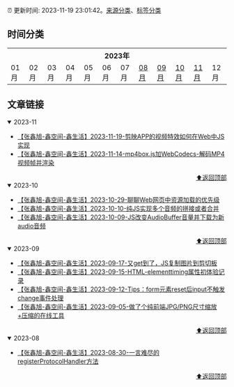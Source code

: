 :alarm_clock: 更新时间: 2023-11-19 23:01:42。[来源分类](./README.md)、[标签分类](./TAGS.md)

## 时间分类

<table>

<tr>
<th colspan="12">2023年</th>
</tr>
<tr>
<td>01月</td>
<td>02月</td>
<td>03月</td>
<td>04月</td>
<td>05月</td>
<td>06月</td>
<td>07月</td>
<td><a href="#2023-08">08月</a></td>
<td><a href="#2023-09">09月</a></td>
<td><a href="#2023-10">10月</a></td>
<td><a href="#2023-11">11月</a></td>
<td>12月</td>
</tr>

</table>

## 文章链接

<details open>
<summary id="2023-11">
 2023-11
</summary>


- [【张鑫旭-鑫空间-鑫生活】2023-11-19-剪映APP的视频特效如何在Web中JS实现](https://www.zhangxinxu.com/wordpress/2023/11/video-effect-js-filter-pixijs-webgl-3d/) 
- [【张鑫旭-鑫空间-鑫生活】2023-11-14-mp4box.js加WebCodecs-解码MP4视频帧并渲染](https://www.zhangxinxu.com/wordpress/2023/11/mp4box-js-webcodecs-mp4-canvas/) 

<div align="right"><a href="#时间分类">⬆返回顶部</a></div>
</details>

<details open>
<summary id="2023-10">
 2023-10
</summary>


- [【张鑫旭-鑫空间-鑫生活】2023-10-29-聊聊Web网页中资源加载的优先级](https://www.zhangxinxu.com/wordpress/2023/10/img-js-preload-fetch-priority/) 
- [【张鑫旭-鑫空间-鑫生活】2023-10-10-纯JS实现多个音频的拼接或者合并](https://www.zhangxinxu.com/wordpress/2023/10/js-audio-audiobuffer-concat-merge/) 
- [【张鑫旭-鑫空间-鑫生活】2023-10-09-JS改变AudioBuffer音量并下载为新audio音频](https://www.zhangxinxu.com/wordpress/2023/10/js-web-audio-audiobuffer-volume/) 

<div align="right"><a href="#时间分类">⬆返回顶部</a></div>
</details>

<details open>
<summary id="2023-09">
 2023-09
</summary>


- [【张鑫旭-鑫空间-鑫生活】2023-09-17-又get到了，JS复制图片到剪切板](https://www.zhangxinxu.com/wordpress/2023/09/js-copy-image-clipboard/) 
- [【张鑫旭-鑫空间-鑫生活】2023-09-15-HTML-elementtiming属性初体验记录](https://www.zhangxinxu.com/wordpress/2023/09/html-elementtiming-attribute/) 
- [【张鑫旭-鑫空间-鑫生活】2023-09-12-Tips：form元素reset后input不触发change事件处理](https://www.zhangxinxu.com/wordpress/2023/09/form-reset-input-change/) 
- [【张鑫旭-鑫空间-鑫生活】2023-09-05-做了个纯前端JPG/PNG尺寸缩放+压缩的在线工具](https://www.zhangxinxu.com/wordpress/2023/09/js-jpg-png-compress-tinyimg-mini/) 

<div align="right"><a href="#时间分类">⬆返回顶部</a></div>
</details>

<details open>
<summary id="2023-08">
 2023-08
</summary>


- [【张鑫旭-鑫空间-鑫生活】2023-08-30-一言难尽的registerProtocolHandler方法](https://www.zhangxinxu.com/wordpress/2023/08/js-registerprotocolhandler/) 

<div align="right"><a href="#时间分类">⬆返回顶部</a></div>
</details>

